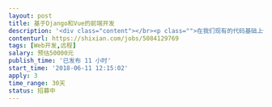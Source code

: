 ```yaml
---                
layout: post       
title: 基于Django和Vue的前端开发           
description: '<div class="content"></br><p class="">在我们现有的代码基础上做二次开发，完成多期功能开发，总计费用：5W</br><br/>我们会提供现成的前端页面，需要你来通过Django和Vue来跟后台集成，并且完成交互。</br><br/>代码和设计都比较规范，基本就是实现下交互逻辑，后台接口我们会提供好。</p></br></div>'     
contenturl: https://shixian.com/jobs/5084129769      
tags: [Web开发,远程]            
salary: 预估50000元          
publish_time: '已发布 11 小时'         
start_time: '2018-06-11 12:15:02'           
apply: 3                   
time_range: 30天              
status: 招募中                  
---                 
```

